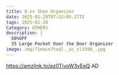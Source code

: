```yaml
---
title: 9.xx Shoe Organizer
date: 2025-01-29T07:52:05.277Z
tags: 2025-01-29
Category: OTHERS
description: |
  50%OFF
  35 Large Pocket Over the Door Organizer           
image: img/71macn7txql._ac_sl1500_.jpg
---
```

https://amzlink.to/az0TivoW3yEeQ
AD
